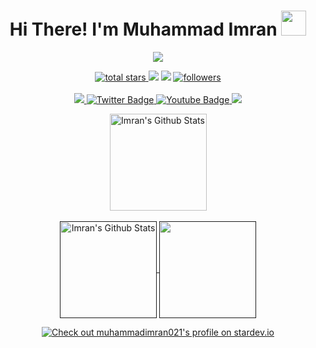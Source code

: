 
<h1 align="center">  Hi There!  I'm Muhammad Imran <img src="https://media.giphy.com/media/hvRJCLFzcasrR4ia7z/giphy.gif" width="40px"/>  </h1>

<div align='center'>
   <img src='https://readme-typing-svg.herokuapp.com?font=ubuntu&color=54BAD7&center=true&lines=Android+Application+Developer;Open+Source+Contributor;In+Love+With+Kotlin'/>
</div>
<!-- <div id="badges">
   <a href="https://www.linkedin.com/in/muhammadimran021/">
     <img src="https://img.shields.io/badge/LinkedIn-blue?style=for-the-badge&logo=linkedin&logoColor=white" alt="LinkedIn Badge"/>
   </a>
               
    <a href="https://www.facebook.com/muhammadimran021">
     <img src="https://img.shields.io/badge/Facebook-blue?style=for-the-badge&logo=facebook&logoColor=white" alt="Youtube Badge"/>
   </a>
   <a href="https://twitter.com/Muhamma71852273">
     <img src="https://img.shields.io/badge/Twitter-blue?style=for-the-badge&logo=twitter&logoColor=white" alt="Twitter Badge"/>
   </a>
   </div> -->
<p align='center'>
   <a href='https://github.com/muhammadimran021?tab=repositories&sort=stargazers'>
   <img alt='total stars' title='Total stars on GitHub' src='https://custom-icon-badges.herokuapp.com/badge/dynamic/json?logo=star&color=55960c&labelColor=488207&label=Stars&style=for-the-badge&query=%24.stars&url=https://api.github-star-counter.workers.dev/user/muhammadimran021'/>
   </a> 
  
   <img src='https://vbr.wocr.tk/badge?page_id=muhammadimran021&style=for-the-badge&logo=Github&color=16a085'>  
   <img src="https://komarev.com/ghpvc/?username=muhammadimran021&style=for-the-badge&logo=Github&color=16a085" />
   <a href='https://github.com/muhammadimran021?tab=followers'>
   <img alt='followers' title='Follow Me on GitHub' src='https://custom-icon-badges.herokuapp.com/github/followers/muratozturk5?color=236ad3&labelColor=1155ba&style=for-the-badge&logo=person-add&label=Follow&logoColor=white'/>
   </a>
   <br>
   <br>
   <a href='https://www.linkedin.com/in/muhammadimran021/' target='_blank'>
   <img src='https://img.shields.io/badge/linkedin%20-%230077B5.svg?&style=for-the-badge&logo=linkedin&logoColor=white'/>
   </a>  
   <a href="https://twitter.com/Muhamma71852273">
     <img src="https://img.shields.io/badge/Twitter-blue?style=for-the-badge&logo=twitter&logoColor=white" alt="Twitter Badge"/>
   </a>
   <a href="https://www.facebook.com/muhammadimran021">
     <img src="https://img.shields.io/badge/Facebook-blue?style=for-the-badge&logo=facebook&logoColor=white" alt="Youtube Badge"/>
   </a>
   <a href='https://www.instagram.com/imrankhan021/' target='_blank'>
   <img src="https://img.shields.io/badge/instagram-%23E4405F.svg?&style=for-the-badge&logo=instagram&logoColor=white" />        
   </a>

</p>

<p align="center">
   <img height="155em" alt="Imran's Github Stats" align="center" src="https://streak-stats.demolab.com?user=muhammadimran021&theme=react&mode=weekly&background=0D1117" />
   </br>
   </br>
   <a href="">
   <img height="155em" alt="Imran's Github Stats" align="center" src="https://github-readme-stats.vercel.app/api?username=muhammadimran021&show_icons=true&count_private=true&theme=react&bg_color=0D1117" />    
   <img height="155em" align="center" src="https://github-readme-stats.vercel.app/api/top-langs/?username=muhammadimran021&langs_count=8&count_private=true&layout=compact&theme=react&bg_color=0D1117&&hide=html,css,javascript" />
   </a>
</p>

<div align='center'>
   <a href="https://stardev.io/developers/muhammadimran021"><img alt="Check out muhammadimran021's profile on stardev.io" src="https://stardev.io/developers/muhammadimran021/badge/languages/global.svg" /></a>
</div>

<!---
   muhammadimran021/muhammadimran021 is a ✨ special ✨ repository because its `README.md` (this file) appears on your GitHub profile.
   You can click the Preview link to take a look at your changes.
   --->
